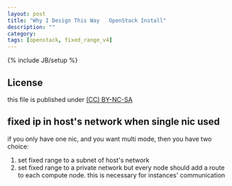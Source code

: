 ```yaml
---
layout: post
title: "Why I Design This Way   OpenStack Install"
description: ""
category: 
tags: [openstack, fixed_range_v4]
---
```

{% include JB/setup %}
## License
this file is published under [(CC) BY-NC-SA](http://creativecommons.org/licenses/by-nc-sa/3.0/)

## fixed ip in host's network when single nic used
if you only have one nic, and you want multi mode, then you have two choice:

1) set fixed range to a subnet of host's network
2) set fixed range to a private network but every node should add a route to each compute node. this is necessary for instances' communication

